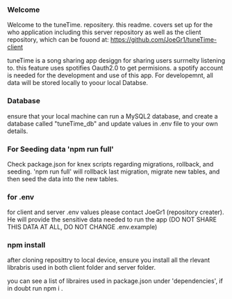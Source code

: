 ### Welcome

Welcome to the tuneTime. repositery. this readme. covers set up for the who application including this server repository as well as the client repository, which can be fouond at: https://github.com/JoeGr1/tuneTime-client

tuneTime is a song sharing app desiggn for sharing users surrnelty listening to. this feature uses spotifies Oauth2.0 to get permisions. a spotify account is needed for the development and use of this app. For developemnt, all data will be stored locally to yoour local Databse.

### Database

ensure that your local machine can run a MySQL2 database, and create a database called "tuneTime_db" and update values in .env file to your own details.

### For Seeding data 'npm run full'

Check package.json for knex scripts regarding migrations, rollback, and seeding. 'npm run full' will rollback last migration, migrate new tables, and then seed the data into the new tables.

### for .env

for client and server .env values please contact JoeGr1 (repository creater). He will provide the sensitive data needed to run the app (DO NOT SHARE THIS DATA AT ALL, DO NOT CHANGE .env.example)

### npm install

after cloning reposittry to local device, ensure you install all the rlevant librabris used in both client folder and server folder.

you can see a list of libraires used in package.json under 'dependencies', if in doubt run npm i <dependency>.
